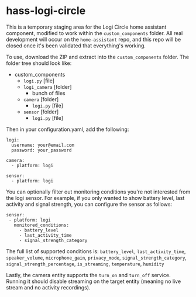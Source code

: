 # hass-logi-circle

This is a temporary staging area for the Logi Circle home assistant component, modified to work within the `custom_components` folder. All real development will occur on the `home-assistant` repo, and this repo will be closed once it's been validated that everything's working.

To use, download the ZIP and extract into the `custom_components` folder. The folder tree should look like:

- custom_components
  - `logi.py` [file]
  - `logi_camera` [folder]
    - bunch of files
  - `camera` [folder]
    - `logi.py` [file]
  - `sensor` [folder]
    - `logi.py` [file]
   

Then in your configuration.yaml, add the following:

```
logi:
  username: your@email.com
  password: your_password

camera:
  - platform: logi

sensor:
  - platform: logi
```

You can optionally filter out monitoring conditions you're not interested from the logi sensor. For example, if you only wanted to show battery level, last activity and signal strength, you can configure the sensor as follows:

```
sensor:
 - platform: logi
   monitored_conditions:
     - battery_level
     - last_activity_time
     - signal_strength_category
```

The full list of supported conditions is: `battery_level`, `last_activity_time`, `speaker_volume`, `microphone_gain`, `privacy_mode`, `signal_strength_category`, `signal_strength_percentage`, `is_streaming`, `temperature`, `humidity`

Lastly, the camera entity supports the `turn_on` and `turn_off` service. Running it should disable streaming on the target entity (meaning no live stream and no activity recordings).
